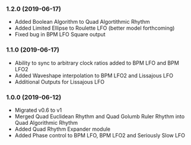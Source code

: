 ### 1.2.0 (2019-06-17)
- Added Boolean Algorithm to Quad Algortithmic Rhythm
- Added Limited Ellipse to Roulette LFO (better model forthcoming)
- Fixed bug in BPM LFO Square output

### 1.1.0 (2019-06-17)
- Ability to sync to arbitrary clock ratios added to BPM LFO and BPM LFO2
- Added Waveshape interpolation to BPM LFO2 and Lissajous LFO
- Additional Outputs for Lissajous LFO

### 1.0.0 (2019-06-12)
- Migrated v0.6 to v1
- Merged Quad Euclidean Rhythm and Quad Golumb Ruler Rhythm into Quad Algorithmic Rhythm
- Added Quad Rhythm Expander module
- Added Phase control to BPM LFO, BPM LFO2 and Seriously Slow LFO